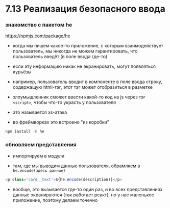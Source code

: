 # 7.13 Реализация безопасного ввода

### знакомство с пакетом he

https://npmjs.com/package/he

- когда мы пишем какое-то приложение, с которым взаимодействует пользователь, мы никогда не можем гарантировать, что пользователь введёт (в поле ввода где-то)

- если эту информацию никак не экранировать, могут появляться курьёзы

- например, пользователь вводит в компоненте в поле ввода строку, содержащую html-тэг, этот тэг может отобразиться в разметке

- злоумышленник сможет ввести какой-то код на js через тэг `<script>`, чтобы что-то украсть у пользователя

- это называется xs-атака

- во фреймворках это встроено "из коробки"

```bash
npm install -E he
```

### обновляем представления

- импортируем в модули

- там, где мы выводим данные пользователя, обрамляем в `he.encode(здесь данные)`

```js
<p class='card__text'>${he.encode(description)}</p>
```

- вообще, это вызывается где-то один раз, и во всех представлениях данные экранируются (так работает реакт), но у нас маленькое приложение, поэтому делаем точечно
